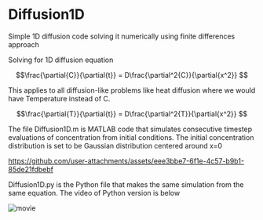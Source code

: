 # Diffusion1D
Simple 1D diffusion code solving it numerically using finite differences approach

Solving for 1D diffusion equation 

$$\frac{\partial{C}}{\partial{t}} = D\frac{\partial^2{C}}{\partial{x^2}} $$

This applies to all diffusion-like problems like heat diffusion where we would have Temperature instead of C.

$$\frac{\partial{T}}{\partial{t}} = D\frac{\partial^2{T}}{\partial{x^2}} $$

The file Diffusion1D.m is MATLAB code that simulates consecutive timestep evaluations of concentration from initial conditions.
The initial concentration distribution is set to be Gaussian distribution centered around x=0

https://github.com/user-attachments/assets/eee3bbe7-6f1e-4c57-b9b1-85de21fdbebf

Diffusion1D.py is the Python file that makes the same simulation from the same equation. The video of Python version is below

![movie](https://github.com/user-attachments/assets/ecc5c3cc-f1ec-4219-af76-f7c854665918)
